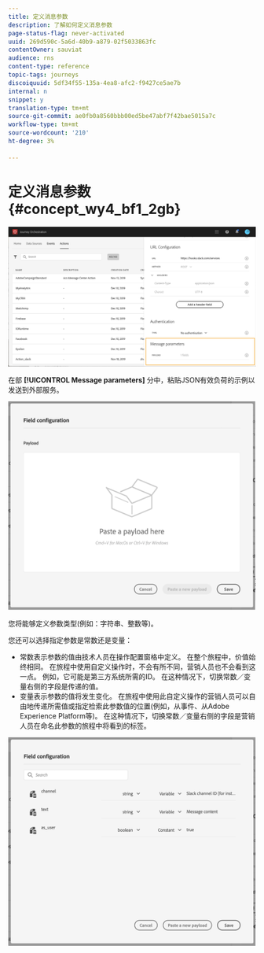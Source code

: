 ```yaml
---
title: 定义消息参数
description: 了解如何定义消息参数
page-status-flag: never-activated
uuid: 269d590c-5a6d-40b9-a879-02f5033863fc
contentOwner: sauviat
audience: rns
content-type: reference
topic-tags: journeys
discoiquuid: 5df34f55-135a-4ea8-afc2-f9427ce5ae7b
internal: n
snippet: y
translation-type: tm+mt
source-git-commit: ae0fb0a8560bbb00ed5be47abf7f42bae5015a7c
workflow-type: tm+mt
source-wordcount: '210'
ht-degree: 3%

---
```



# 定义消息参数 {#concept_wy4_bf1_2gb}

![](../assets/messageparameterssection.png)

在部 **[!UICONTROL Message parameters]** 分中，粘贴JSON有效负荷的示例以发送到外部服务。

![](../assets/customactionpayloadmessage.png)

您将能够定义参数类型(例如：字符串、整数等)。

您还可以选择指定参数是常数还是变量：

* 常数表示参数的值由技术人员在操作配置窗格中定义。 在整个旅程中，价值始终相同。 在旅程中使用自定义操作时，不会有所不同，营销人员也不会看到这一点。 例如，它可能是第三方系统所需的ID。 在这种情况下，切换常数／变量右侧的字段是传递的值。
* 变量表示参数的值将发生变化。 在旅程中使用此自定义操作的营销人员可以自由地传递所需值或指定检索此参数值的位置(例如，从事件、从Adobe Experience Platform等)。 在这种情况下，切换常数／变量右侧的字段是营销人员在命名此参数的旅程中将看到的标签。

![](../assets/customactionpayloadmessage2.png)
